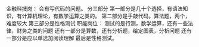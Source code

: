 
金融科技岗：
会有写代码的问题。
分三部分
第一部分是几十个选择，有语法知识，有计算机理论，有数学运算之类的。
第二部分是手敲代码。算法题，两个，难度较大
第三部分是性格测试
职能岗位：
测试的是行测，数学运算，还有一些法律，财务之类的问题
还有一部分是算数，还有分析题，给定图表，分析问题
还有一部分是应以单选加阅读理解
最后是性格测试。